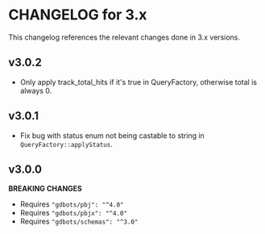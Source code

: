# CHANGELOG for 3.x
This changelog references the relevant changes done in 3.x versions.


## v3.0.2
* Only apply track_total_hits if it's true in QueryFactory, otherwise total is always 0.


## v3.0.1
* Fix bug with status enum not being castable to string in `QueryFactory::applyStatus`.


## v3.0.0
__BREAKING CHANGES__

* Requires `"gdbots/pbj": "^4.0"`
* Requires `"gdbots/pbjx": "^4.0"`
* Requires `"gdbots/schemas": "^3.0"`
